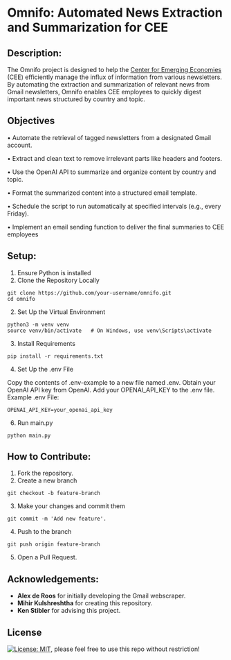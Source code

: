 # Omnifo: Automated News Extraction and Summarization for CEE

## Description:
The Omnifo project is designed to help the [Center for Emerging Economies](https://www.eecenter.org/) (CEE) efficiently manage the influx of information from various newsletters. By automating the extraction and summarization of relevant news from Gmail newsletters, Omnifo enables CEE employees to quickly digest important news structured by country and topic.

## Objectives
•	Automate the retrieval of tagged newsletters from a designated Gmail account.

•	Extract and clean text to remove irrelevant parts like headers and footers.

•	Use the OpenAI API to summarize and organize content by country and topic.

•	Format the summarized content into a structured email template.

•	Schedule the script to run automatically at specified intervals (e.g., every Friday).

•	Implement an email sending function to deliver the final summaries to CEE employees

## Setup:
1. Ensure Python is installed 
2. Clone the Repository Locally
```
git clone https://github.com/your-username/omnifo.git
cd omnifo
```
2. Set Up the Virtual Environment
```
python3 -m venv venv
source venv/bin/activate   # On Windows, use venv\Scripts\activate
```
3. Install Requirements
```
pip install -r requirements.txt
```
4. Set Up the .env File

Copy the contents of .env-example to a new file named .env.
Obtain your OpenAI API key from OpenAI.
Add your OPENAI_API_KEY to the .env file.
Example .env File:
```
OPENAI_API_KEY=your_openai_api_key
```
6. Run main.py
```
python main.py
```

## How to Contribute:
1. Fork the repository.
2. Create a new branch
```
git checkout -b feature-branch
```
3. Make your changes and commit them
```
git commit -m 'Add new feature'.
```
4. Push to the branch
```
git push origin feature-branch
```
5. Open a Pull Request.

## Acknowledgements:
- **Alex de Roos** for initially developing the Gmail webscraper.
- **Mihir Kulshreshtha** for creating this repository.
- **Ken Stibler** for advising this project.

## License
[![License: MIT](https://img.shields.io/badge/License-MIT-yellow.svg)](https://opensource.org/licenses/MIT), please feel free to use this repo without restriction!


